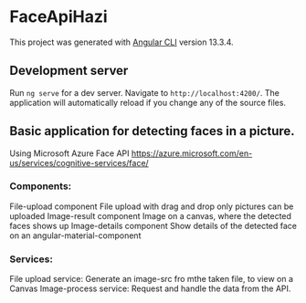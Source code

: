# FaceApiHazi

This project was generated with [Angular CLI](https://github.com/angular/angular-cli) version 13.3.4.

## Development server

Run `ng serve` for a dev server. Navigate to `http://localhost:4200/`. The application will automatically reload if you change any of the source files.

## Basic application for detecting faces in a picture.

Using Microsoft Azure Face API https://azure.microsoft.com/en-us/services/cognitive-services/face/

### Components:
File-upload component
  File upload with drag and drop
  only pictures can be uploaded
Image-result component
  Image on a canvas, where the detected faces shows up
Image-details component
  Show details of the detected face on an angular-material-component

### Services:
File upload service:
  Generate an image-src fro mthe taken file, to view on a Canvas
Image-process service:
  Request and handle the data from the API.
